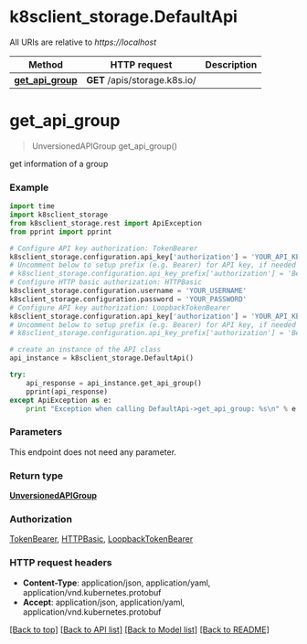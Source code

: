 # k8sclient_storage.DefaultApi

All URIs are relative to *https://localhost*

Method | HTTP request | Description
------------- | ------------- | -------------
[**get_api_group**](DefaultApi.md#get_api_group) | **GET** /apis/storage.k8s.io/ | 


# **get_api_group**
> UnversionedAPIGroup get_api_group()



get information of a group

### Example 
```python
import time
import k8sclient_storage
from k8sclient_storage.rest import ApiException
from pprint import pprint

# Configure API key authorization: TokenBearer
k8sclient_storage.configuration.api_key['authorization'] = 'YOUR_API_KEY'
# Uncomment below to setup prefix (e.g. Bearer) for API key, if needed
# k8sclient_storage.configuration.api_key_prefix['authorization'] = 'Bearer'
# Configure HTTP basic authorization: HTTPBasic
k8sclient_storage.configuration.username = 'YOUR_USERNAME'
k8sclient_storage.configuration.password = 'YOUR_PASSWORD'
# Configure API key authorization: LoopbackTokenBearer
k8sclient_storage.configuration.api_key['authorization'] = 'YOUR_API_KEY'
# Uncomment below to setup prefix (e.g. Bearer) for API key, if needed
# k8sclient_storage.configuration.api_key_prefix['authorization'] = 'Bearer'

# create an instance of the API class
api_instance = k8sclient_storage.DefaultApi()

try: 
    api_response = api_instance.get_api_group()
    pprint(api_response)
except ApiException as e:
    print "Exception when calling DefaultApi->get_api_group: %s\n" % e
```

### Parameters
This endpoint does not need any parameter.

### Return type

[**UnversionedAPIGroup**](UnversionedAPIGroup.md)

### Authorization

[TokenBearer](../README.md#TokenBearer), [HTTPBasic](../README.md#HTTPBasic), [LoopbackTokenBearer](../README.md#LoopbackTokenBearer)

### HTTP request headers

 - **Content-Type**: application/json, application/yaml, application/vnd.kubernetes.protobuf
 - **Accept**: application/json, application/yaml, application/vnd.kubernetes.protobuf

[[Back to top]](#) [[Back to API list]](../README.md#documentation-for-api-endpoints) [[Back to Model list]](../README.md#documentation-for-models) [[Back to README]](../README.md)


